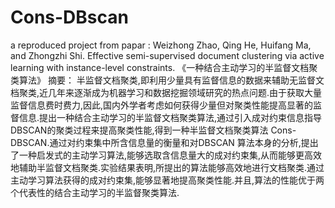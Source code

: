 # Cons-DBscan
a reproduced project from papar : Weizhong Zhao, Qing He, Huifang Ma, and Zhongzhi Shi. Effective semi-supervised document clustering via active learning with instance-level constraints.
《一种结合主动学习的半监督文档聚类算法》
摘要：
半监督文档聚类,即利用少量具有监督信息的数据来辅助无监督文档聚类,近几年来逐渐成为机器学习和数据挖掘领域研究的热点问题.由于获取大量监督信息费时费力,因此,国内外学者考虑如何获得少量但对聚类性能提高显著的监督信息.提出一种结合主动学习的半监督文档聚类算法,通过引入成对约束信息指导DBSCAN的聚类过程来提高聚类性能,得到一种半监督文档聚类算法 Cons-DBSCAN.通过对约束集中所含信息量的衡量和对DBSCAN 算法本身的分析,提出了一种启发式的主动学习算法,能够选取含信息量大的成对约束集,从而能够更高效地辅助半监督文档聚类.实验结果表明,所提出的算法能够高效地进行文档聚类.通过主动学习算法获得的成对约束集,能够显著地提高聚类性能.并且,算法的性能优于两个代表性的结合主动学习的半监督聚类算法.
